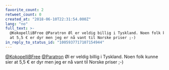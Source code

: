 ```yaml
---
favorite_count: 2
retweet_count: 0
created_at: "2018-06-10T22:31:54.000Z"
lang: "no"
full_text: >-
  @KokopelliBFree @Paratron Øl er veldig billig i Tyskland. Noen folk kunne sier
  at 5,5 € er dyr men jeg er nå vant til Norske priser ;-)
in_reply_to_status_id: "1005937717107154944"
---
```


[@KokopelliBFree](https://twitter.com/KokopelliBFree)
[@Paratron](https://twitter.com/Paratron) Øl er veldig billig i Tyskland. Noen
folk kunne sier at 5,5 € er dyr men jeg er nå vant til Norske priser ;-)
